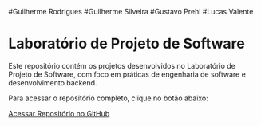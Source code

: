 #Guilherme Rodrigues
#Guilherme Silveira
#Gustavo Prehl
#Lucas Valente


<!DOCTYPE html>
<html lang="pt-BR">
<head>
  <meta charset="UTF-8" />
  <meta name="viewport" content="width=device-width, initial-scale=1.0" />
  <title>Laboratório de Projeto de Software</title>

</head>
<body>
  <h1>Laboratório de Projeto de Software</h1>
  <p>
    Este repositório contém os projetos desenvolvidos no Laboratório de Projeto de Software, com foco em práticas de engenharia de software e desenvolvimento backend.
  </p>
  <p>
    Para acessar o repositório completo, clique no botão abaixo:
  </p>
  <a class="button" href="https://github.com/gustavoprehl/Laborat-rio-de-Projeto-de-Software.git" target="_blank">
    Acessar Repositório no GitHub
  </a>
</body>
</html>

